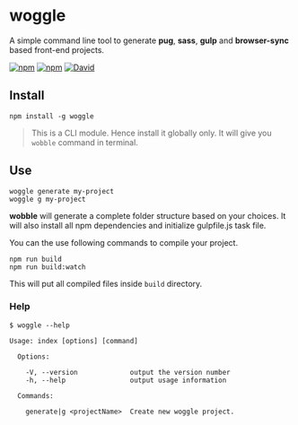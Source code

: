 # woggle
A simple command line tool to generate **pug**, **sass**, **gulp** and **browser-sync** based front-end projects.

[![npm](https://img.shields.io/npm/dt/woggle.svg?style=flat-square)](https://www.npmjs.com/package/woggle)
[![npm](https://img.shields.io/npm/v/woggle.svg?style=flat-square)](https://www.npmjs.com/package/woggle)
[![David](https://img.shields.io/david/thatisuday/woggle.svg?style=flat-square)](https://www.npmjs.com/package/woggle)

## Install
```
npm install -g woggle
```

> This is a CLI module. Hence install it globally only. It will give you `wobble` command in terminal.

## Use
```
woggle generate my-project
woggle g my-project
```

**wobble** will generate a complete folder structure based on your choices. It will also install all npm dependencies and initialize gulpfile.js task file.

You can the use following commands to compile your project.

```
npm run build
npm run build:watch
```

This will put all compiled files inside `build` directory.

### Help
```
$ woggle --help

Usage: index [options] [command]

  Options:

    -V, --version             output the version number
    -h, --help                output usage information

  Commands:

    generate|g <projectName>  Create new woggle project.
```
